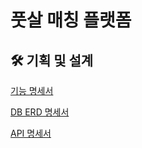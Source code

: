 # 풋살 매칭 플랫폼 

## 🛠 기획 및 설계

[기능 명세서](https://accurate-dracopelta-ce7.notion.site/70d6139f94bd411397d275fc8d1648fc)

[DB ERD 명세서](https://accurate-dracopelta-ce7.notion.site/DB-b95a4d779db741389d3b59392df4ef4d)

[API 명세서](https://accurate-dracopelta-ce7.notion.site/API-1d059bd4135e4fd2815e6e77d6f94086)
